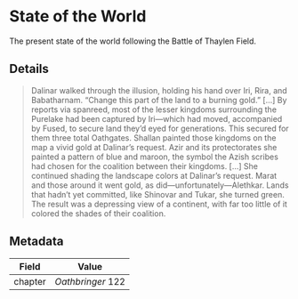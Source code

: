 # State of the World
The present state of the world following the Battle of Thaylen Field.

## Details
> Dalinar walked through the illusion, holding his hand over Iri, Rira, and Babatharnam. “Change this part of the land to a burning gold.” [...] By reports via spanreed, most of the lesser kingdoms surrounding the Purelake had been captured by Iri—which had moved, accompanied by Fused, to secure land they’d eyed for generations. This secured for them three total Oathgates. Shallan painted those kingdoms on the map a vivid gold at Dalinar’s request. Azir and its protectorates she painted a pattern of blue and maroon, the symbol the Azish scribes had chosen for the coalition between their kingdoms. [...] She continued shading the landscape colors at Dalinar’s request. Marat and those around it went gold, as did—unfortunately—Alethkar. Lands that hadn’t yet committed, like Shinovar and Tukar, she turned green. The result was a depressing view of a continent, with far too little of it colored the shades of their coalition.

## Metadata
| Field | Value |
| ----- | ----- |
| chapter | *Oathbringer* 122 |
